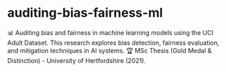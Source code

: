 # auditing-bias-fairness-ml
📊 Auditing bias and fairness in machine learning models using the UCI Adult Dataset. This research explores bias detection, fairness evaluation, and mitigation techniques in AI systems. 🏆 MSc Thesis (Gold Medal &amp; Distinction) - University of Hertfordshire (2021).
